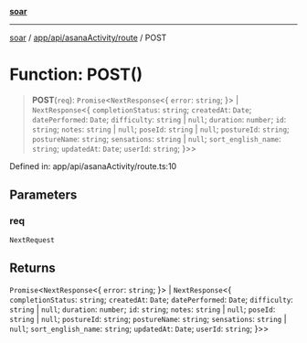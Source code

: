 [**soar**](../../../../../README.md)

***

[soar](../../../../../modules.md) / [app/api/asanaActivity/route](../README.md) / POST

# Function: POST()

> **POST**(`req`): `Promise`\<`NextResponse`\<\{ `error`: `string`; \}\> \| `NextResponse`\<\{ `completionStatus`: `string`; `createdAt`: `Date`; `datePerformed`: `Date`; `difficulty`: `string` \| `null`; `duration`: `number`; `id`: `string`; `notes`: `string` \| `null`; `poseId`: `string` \| `null`; `postureId`: `string`; `postureName`: `string`; `sensations`: `string` \| `null`; `sort_english_name`: `string`; `updatedAt`: `Date`; `userId`: `string`; \}\>\>

Defined in: app/api/asanaActivity/route.ts:10

## Parameters

### req

`NextRequest`

## Returns

`Promise`\<`NextResponse`\<\{ `error`: `string`; \}\> \| `NextResponse`\<\{ `completionStatus`: `string`; `createdAt`: `Date`; `datePerformed`: `Date`; `difficulty`: `string` \| `null`; `duration`: `number`; `id`: `string`; `notes`: `string` \| `null`; `poseId`: `string` \| `null`; `postureId`: `string`; `postureName`: `string`; `sensations`: `string` \| `null`; `sort_english_name`: `string`; `updatedAt`: `Date`; `userId`: `string`; \}\>\>
